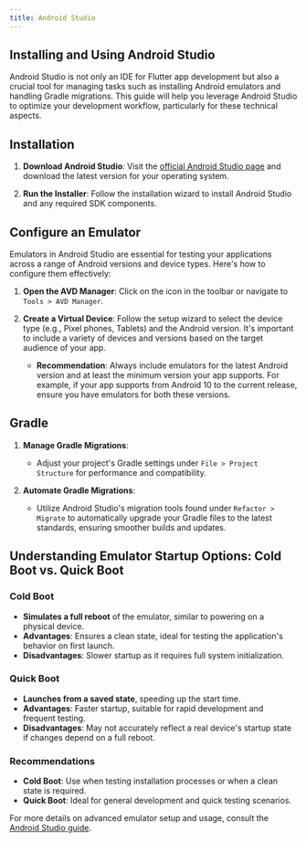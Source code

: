 ```yaml
---
title: Android Studio
---
```


## Installing and Using Android Studio

Android Studio is not only an IDE for Flutter app development but also a crucial tool for managing tasks such as installing Android emulators and handling Gradle migrations. This guide will help you leverage Android Studio to optimize your development workflow, particularly for these technical aspects.

## Installation

1. **Download Android Studio**: Visit the [official Android Studio page](https://developer.android.com/studio) and download the latest version for your operating system.

2. **Run the Installer**: Follow the installation wizard to install Android Studio and any required SDK components.

## Configure an Emulator

Emulators in Android Studio are essential for testing your applications across a range of Android versions and device types. Here's how to configure them effectively:

1. **Open the AVD Manager**: Click on the icon in the toolbar or navigate to `Tools > AVD Manager`.
2. **Create a Virtual Device**: Follow the setup wizard to select the device type (e.g., Pixel phones, Tablets) and the Android version. It's important to include a variety of devices and versions based on the target audience of your app.

   - **Recommendation**: Always include emulators for the latest Android version and at least the minimum version your app supports. For example, if your app supports from Android 10 to the current release, ensure you have emulators for both these versions.

## Gradle

1. **Manage Gradle Migrations**:
   - Adjust your project's Gradle settings under `File > Project Structure` for performance and compatibility.

2. **Automate Gradle Migrations**:
   - Utilize Android Studio's migration tools found under `Refactor > Migrate` to automatically upgrade your Gradle files to the latest standards, ensuring smoother builds and updates.

## Understanding Emulator Startup Options: Cold Boot vs. Quick Boot

### Cold Boot

- **Simulates a full reboot** of the emulator, similar to powering on a physical device.
- **Advantages**: Ensures a clean state, ideal for testing the application's behavior on first launch.
- **Disadvantages**: Slower startup as it requires full system initialization.

### Quick Boot

- **Launches from a saved state**, speeding up the start time.
- **Advantages**: Faster startup, suitable for rapid development and frequent testing.
- **Disadvantages**: May not accurately reflect a real device's startup state if changes depend on a full reboot.

### Recommendations

- **Cold Boot**: Use when testing installation processes or when a clean state is required.
- **Quick Boot**: Ideal for general development and quick testing scenarios.

For more details on advanced emulator setup and usage, consult the [Android Studio guide](https://developer.android.com/studio/intro).

